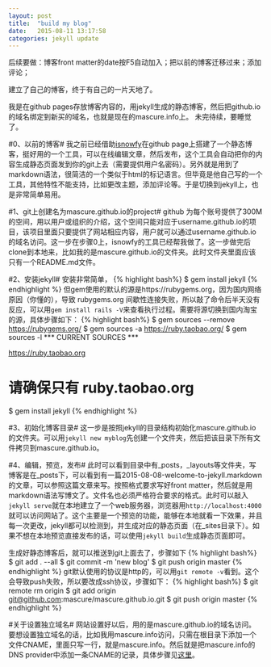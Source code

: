 ```yaml
---
layout: post
title:  "build my blog"
date:   2015-08-11 13:17:58  
categories: jekyll update
---
```

后续要做：博客front matter的date按F5自动加入；把以前的博客迁移过来；添加评论；

建立了自己的博客，终于有自己的一片天地了。

我是在github pages存放博客内容的，用jekyll生成的静态博客，然后把github.io的域名绑定到新买的域名，也就是现在的mascure.info上。
未完待续，要睡觉了。

#0、以前的博客#
我之前已经借助[isnowfy]在github page上搭建了一个静态博客，挺好用的一个工具，可以在线编辑文章，然后发布，这个工具会自动把你的内容生成静态页面发到你的git上去（需要提供用户名密码）。另外就是用到了markdown语法，很简洁的一个类似于html的标记语言。但毕竟是他自己写的一个工具，其他特性不能支持，比如更改主题，添加评论等。于是切换到jekyll上，也是非常简单易用。

[isnowfy]: http://isnowfy.github.io/about-simple-cn.html

#1、git上创建名为mascure.github.io的project#
github 为每个账号提供了300M的空间，用以用户或组织的介绍，这个空间只能对应于username.github.io的项目，该项目里面只要提供了网站相应内容，用户就可以通过username.github.io的域名访问。这一步在步骤0上，isnowfy的工具已经帮我做了。这一步做完后clone到本地来，比如我的是mascure.github.io的文件夹。此时文件夹里面应该只有一个README.md文件。

#2、安装jekyll#
安装非常简单，
{% highlight bash%}
$ gem install jekyll
{% endhighlight %}
但gem使用的默认的源是https://rubygems.org，因为国内网络原因（你懂的），导致 rubygems.org 间歇性连接失败，所以敲了命令后半天没有反应，可以用`gem install rails -V`来查看执行过程。需要将源切换到国内淘宝的源，具体步骤如下：
{% highlight bash%}
$ gem sources --remove https://rubygems.org/
$ gem sources -a https://ruby.taobao.org/
$ gem sources -l
*** CURRENT SOURCES ***

https://ruby.taobao.org
# 请确保只有 ruby.taobao.org
$ gem install jekyll
{% endhighlight %}

#3、初始化博客目录#
这一步是按照jekyll的目录结构初始化mascure.github.io的文件夹。可以用`jekyll new myblog`先创建一个文件夹，然后把该目录下所有文件拷贝到mascure.github.io。

#4、编辑，预览，发布#
此时可以看到目录中有_posts，_layouts等文件夹，写博客是在_posts下，可以看到有一篇2015-08-08-welcome-to-jekyll.markdown的文章，可以参照这篇文章来写。按照格式要求写好front matter，然后就是用markdown语法写博文了。文件名也必须严格符合要求的格式。此时可以敲入`jekyll serve`就在本地建立了一个web服务器，浏览器用`http://localhost:4000`就可以访问网站了。这个主要是一个预览的功能，能够在本地就看一下效果，并且每一次更改，jekyll都可以检测到，并生成对应的静态页面（在_sites目录下）。如果不想在本地预览直接发布的话，可以使用`jekyll build`生成静态页面即可。

生成好静态博客后，就可以推送到git上面去了，步骤如下
{% highlight bash%}
$ git add . --all
$ git commit -m 'new blog'
$ git push origin master
{% endhighlight %}
git默认使用的协议是http的，可以用`git remote -v`看到。这个会导致push失败，所以要改成ssh协议，步骤如下：
{% highlight bash%}
$ git remote rm origin
$ git add origin git@github.com:mascure/mascure.github.io.git
$ git push origin master
{% endhighlight %}

#关于设置独立域名#
网站设置好以后，用的是mascure.github.io的域名访问。要想设置独立域名的话，比如我用mascure.info访问，只需在根目录下添加一个文件CNAME，里面只写一行，就是mascure.info。然后就是把mascure.info的DNS provider中添加一条CNAME的记录，具体步骤见[这里]。

[这里]:https://help.github.com/articles/setting-up-a-custom-domain-with-github-pages/
